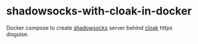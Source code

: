 # shadowsocks-with-cloak-in-docker
Docker compose to create [shadowsocks](https://github.com/shadowsocks) server behind [cloak](https://github.com/cbeuw/Cloak#quick-start) https disguise.
